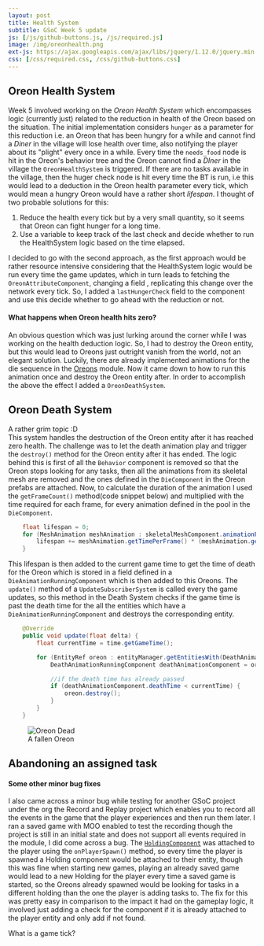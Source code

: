 ```yaml
---
layout: post
title: Health System
subtitle: GSoC Week 5 update
js: [/js/github-buttons.js, /js/required.js]
image: /img/oreonhealth.png
ext-js: https://ajax.googleapis.com/ajax/libs/jquery/1.12.0/jquery.min.js
css: [/css/required.css, /css/github-buttons.css]
---
```


## Oreon Health System
Week 5 involved working on the _Oreon Health System_ which encompasses logic (currently just) related to the reduction in health of the Oreon based on the situation. The initial implementation considers `hunger` as a parameter for this reduction i.e.
an Oreon that has been hungry for a while and cannot find a _Diner_ in the village will lose health over time, also notifying the player about its "plight" every once in a while. Every time the `needs_food` node is hit in the Oreon's behavior tree
 and the Oreon  cannot find a _DIner_ in the village the `OreonHealthSystem` is triggered. If there are no tasks available in the village, then the huger check node is hit every time the BT is run, i.e this would lead to a deduction in the Oreon health parameter
every tick, which would mean a hungry Oreon would have a rather short _lifespan_. I thought of two probable solutions for this:
1. Reduce the health every tick but by a very small quantity, so it seems that Oreon can fight hunger for a long time.
2. Use a variable to keep track of the last check and decide whether to run the HealthSystem logic based on the time elapsed.  
  
I decided to go with the second approach, as the first approach would be rather resource intensive considering that the HealthSystem logic would be run every time the game updates, which in turn leads to fetching the `OreonAttributeComponent`, changing a field
, replicating this change over the network every tick. So, I added a `lastHungerCheck` field to the component and use this decide whether to go ahead with the reduction or not.
#### What happens when Oreon health hits zero?
An obvious question which was just lurking around the corner while I was working on the health deduction logic. So, I had to destroy the Oreon entity, but this would lead to Oreons just outright vanish from the world, not an elegant solution. Luckily, there are already implemented
animations for the die sequence in the [Oreons](https://github.com/Terasology/Oreons/tree/master/assets/animations) module. Now it came down to how to run this animation once and destroy the Oreon entity after. In order to accomplish the above the effect I added a 
`OreonDeathSystem`.  
  
## Oreon Death System
A rather grim topic :D  
This system handles the destruction of the Oreon entity after it has reached zero health. The challenge was to let the death animation play and trigger the `destroy()` method for the Oreon entity after it has ended. The logic behind this is first of all the `Behavior` component is removed
so that the Oreon stops looking for any tasks, then all the animations from its skeletal mesh are removed and the ones defined in the `DieComponent` in the Oreon prefabs are attached. Now, to calculate the duration of the animation I used the `getFrameCount()` method(code snippet
below) and multiplied with the time required for each frame, for every animation defined in the pool in the `DieComponent`. 
```java
    float lifespan = 0;
    for (MeshAnimation meshAnimation : skeletalMeshComponent.animationPool) {
        lifespan += meshAnimation.getTimePerFrame() * (meshAnimation.getFrameCount() - 1);
    }
```
This lifespan is then added to the current game time to get the time of death for the Oreon which is stored in a field defined in a `DieAnimationRunningComponent` which
is then added to this Oreons. The `update()`
method of a `UpdateSubscriberSystem` is called every the game updates, so this method in the Death System checks if the game time is past the death time for the all the entities which have a `DieAnimationRunningComponent` and destroys the corresponding entity.
```java
    @Override
    public void update(float delta) {
        float currentTime = time.getGameTime();

        for (EntityRef oreon : entityManager.getEntitiesWith(DeathAnimationRunningComponent.class)) {
            DeathAnimationRunningComponent deathAnimationComponent = oreon.getComponent(DeathAnimationRunningComponent.class);

            //if the death time has already passed
            if (deathAnimationComponent.deathTime < currentTime) {
                oreon.destroy();
            }
        }
    }
```

<figure>
<img src="oreondead.png" alt="Oreon Dead">
<figcaption>A fallen Oreon</figcaption>
</figure>

## Abandoning an assigned task

#### Some other minor bug fixes
I also came across a minor bug while testing for another GSoC project under the org the Record and Replay project which enables you to record all the events in the game that the player experiences and then run them later. I ran a saved game with MOO enabled to test the 
recording though the project is still in an initial state and does not support all events required in the module, I did come across a bug. The [`HoldingComponent`](/2018-05-27-GSoCWeek2#HoldingSystem) was attached to the player using the `onPlayerSpawn()` method, so
every time the player is spawned a Holding component would be attached to their entity, though this was fine when starting new games, playing an already saved game would lead to a new Holding for the player every time a saved game is started, so the Oreons already
spawned would be looking
for tasks in a different holding than the one the player is adding tasks to. The fix for this was pretty easy in comparison to the impact it had on the gameplay logic, it involved just adding a check for the component if it is already attached to the player entity and only add if not found.  


<div class="collapsiblecontainer">
<div class="collapsibleheader"> What is a game tick?</div>
<div class="collapsiblecontent">

</div>
</div>

  
  